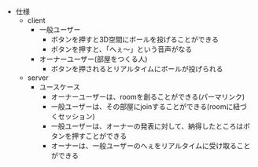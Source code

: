 * 仕様
    * client
        * 一般ユーザー
            * ボタンを押すと3D空間にボールを投げることができる
            * ボタンを押すと、「へぇ〜」という音声がなる
        * オーナーユーザー(部屋をつくる人)
            * ボタンを押されるとリアルタイムにボールが投げられる
    * server
        * ユースケース
            * オーナーユーザーは、roomを創ることができる(パーマリンク)
            * 一般ユーザーは、その部屋にjoinすることができる(roomに紐づくセッション)
            * 一般ユーザーは、オーナーの発表に対して、納得したところはボタンを押すことができる
            * オーナーは、一般ユーザーのへぇをリアルタイムに受け取ることができる


